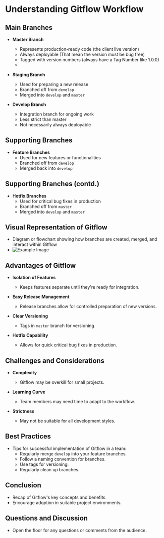 # Understanding Gitflow Workflow

## Main Branches
- **Master Branch**
  - Represents production-ready code (the client live version)
  - Always deployable (That mean the version must be bug free)
  - Tagged with version numbers (always have a Tag Number like 1.0.0)
  - 
- **Staging Branch**
  - Used for preparing a new release
  - Branched off from `develop`
  - Merged into `develop` and `master`

- **Develop Branch**
  - Integration branch for ongoing work
  - Less strict than master
  - Not necessarily always deployable

## Supporting Branches
- **Feature Branches**
  - Used for new features or functionalities
  - Branched off from `develop`
  - Merged back into `develop`


## Supporting Branches (contd.)
- **Hotfix Branches**
  - Used for critical bug fixes in production
  - Branched off from `master`
  - Merged into `develop` and `master`

## Visual Representation of Gitflow
- Diagram or flowchart showing how branches are created, merged, and interact within Gitflow
- ![Example Image](https://leanpub.com/site_images/git-flow/git-workflow-release-cycle-4maintenance.png)

## Advantages of Gitflow
- **Isolation of Features**
  - Keeps features separate until they're ready for integration.

- **Easy Release Management**
  - Release branches allow for controlled preparation of new versions.

- **Clear Versioning**
  - Tags in `master` branch for versioning.

- **Hotfix Capability**
  - Allows for quick critical bug fixes in production.

## Challenges and Considerations
- **Complexity**
  - Gitflow may be overkill for small projects.

- **Learning Curve**
  - Team members may need time to adapt to the workflow.

- **Strictness**
  - May not be suitable for all development styles.

## Best Practices
- Tips for successful implementation of Gitflow in a team:
  - Regularly merge `develop` into your feature branches.
  - Follow a naming convention for branches.
  - Use tags for versioning.
  - Regularly clean up branches.

## Conclusion
- Recap of Gitflow's key concepts and benefits.
- Encourage adoption in suitable project environments.

## Questions and Discussion
- Open the floor for any questions or comments from the audience.
